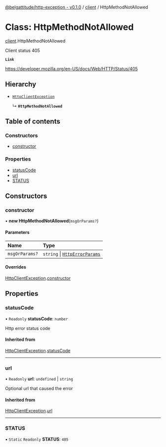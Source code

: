 [@belgattitude/http-exception - v0.1.0](../README.md) / [client](../modules/client.md) / HttpMethodNotAllowed

# Class: HttpMethodNotAllowed

[client](../modules/client.md).HttpMethodNotAllowed

Client status 405

**`Link`**

https://developer.mozilla.org/en-US/docs/Web/HTTP/Status/405

## Hierarchy

- [`HttpClientException`](base.HttpClientException.md)

  ↳ **`HttpMethodNotAllowed`**

## Table of contents

### Constructors

- [constructor](client.HttpMethodNotAllowed.md#constructor)

### Properties

- [statusCode](client.HttpMethodNotAllowed.md#statuscode)
- [url](client.HttpMethodNotAllowed.md#url)
- [STATUS](client.HttpMethodNotAllowed.md#status)

## Constructors

### constructor

• **new HttpMethodNotAllowed**(`msgOrParams?`)

#### Parameters

| Name           | Type                                                                 |
| :------------- | :------------------------------------------------------------------- |
| `msgOrParams?` | `string` \| [`HttpErrorParams`](../modules/types.md#httperrorparams) |

#### Overrides

[HttpClientException](base.HttpClientException.md).[constructor](base.HttpClientException.md#constructor)

## Properties

### statusCode

• `Readonly` **statusCode**: `number`

Http error status code

#### Inherited from

[HttpClientException](base.HttpClientException.md).[statusCode](base.HttpClientException.md#statuscode)

---

### url

• `Readonly` **url**: `undefined` \| `string`

Optional url that caused the error

#### Inherited from

[HttpClientException](base.HttpClientException.md).[url](base.HttpClientException.md#url)

---

### STATUS

▪ `Static` `Readonly` **STATUS**: `405`
